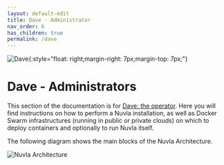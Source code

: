 ```yaml
---
layout: default-edit
title: Dave - Administrator
nav_order: 6
has_children: true
permalink: /dave
---
```


![Dave](/docs/users/dave.png){:style="float: right;margin-right: 7px;margin-top: 7px;"}

# Dave - Administrators

This section of the documentation is for [Dave: the operator](/users#dave-the-operator). Here you will find instructions on how to perform a Nuvla installation, as well as Docker Swarm infrastructures (running in public or private clouds) on which to deploy containers and optionally to run Nuvla itself.

The following diagram shows the main blocks of the Nuvla Architecture. 

![Nuvla Architecture](/docs/training/developer/architecture.png)
